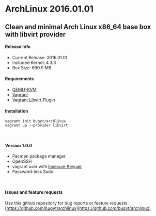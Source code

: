 # ArchLinux 2016.01.01
## Clean and minimal Arch Linux x86_64 base box with libvirt provider

#### Release Info
* Current Release: 2016.01.01
* Included Kernel: 4.3.3
* Box Size: 699.9 MB

#### Requirements
* [QEMU-KVM](https://en.wikibooks.org/wiki/QEMU/Installing_QEMU)
* [Vagrant](https://www.vagrantup.com/downloads.html)
* [Vagrant Libvirt Plugin](https://github.com/pradels/vagrant-libvirt#installation)

#### Installation
    vagrant init bugyt/archlinux
    vagrant up --provider libvirt
<br />

#### Version 1.0.0
* Pacman package manager
* OpenSSH
* vagrant user with [Insecure Keypair](https://github.com/mitchellh/vagrant/tree/master/keys)
* Password-less Sudo
<br />

#### Issues and feature requests
Use this github repository for bug reports or  feature requests :
[https://github.com/bugyt/archlinux](https://github.com/bugyt/archlinux)
<br />
